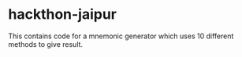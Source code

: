 # hackthon-jaipur
This contains code for a mnemonic generator which uses 10 different methods to give result. 
